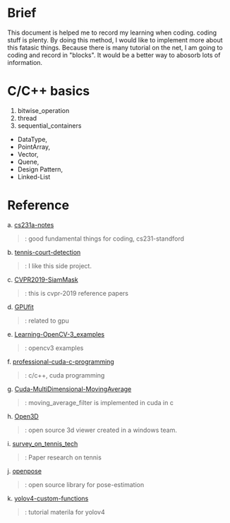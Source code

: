 # Brief

  This document is helped me to record my learning when coding.
  coding stuff is plenty. By doing this method, I would like to implement
  more about this fatasic things. Because there is many tutorial on the net,
  I am going to coding and record in "blocks". It would be a better way to 
  abosorb lots of information.

# C/C++ basics
1. bitwise_operation
2. thread
3. sequential_containers
* DataType, 
* PointArray, 
* Vector, 
* Quene,
* Design Pattern,
* Linked-List

# Reference

  a.   [cs231a-notes](https://github.com/kenjihata/cs231a-notes)
  
  > : good fundamental things for coding, cs231-standford
  
  b.   [tennis-court-detection](https://github.com/gchlebus/tennis-court-detection)
  
  > : I like this side project.
  
  c.   [CVPR2019-SiamMask](https://github.com/foolwood/SiamMask)
  
  > : this is cvpr-2019 reference papers
  
  d.   [GPUfit](https://github.com/gpufit/Gpufit)
  
  > : related to gpu
  
  e.   [Learning-OpenCV-3_examples](https://github.com/oreillymedia/Learning-OpenCV-3_examples)
  
  > : opencv3 examples
  
  f.   [professional-cuda-c-programming](https://github.com/deeperlearning/professional-cuda-c-programming)
  
  > : c/c++, cuda programming 
  
  g.   [Cuda-MultiDimensional-MovingAverage](https://github.com/MaxKotlan/Cuda-MultiDimensional-MovingAverage)
  
  > : moving_average_filter is implemented in cuda in c
  
  h.   [Open3D](https://github.com/theNded/Open3D)
  
  > : open source 3d viewer created in a windows team.
  
  i.  [survey_on_tennis_tech](https://github.com/hampen2929/survey_on_tennis_tech)
  
  > : Paper research on tennis
  
  j.  [openpose](https://github.com/CMU-Perceptual-Computing-Lab/openpose)
  
  > : open source library for pose-estimation
  
  k. [yolov4-custom-functions](https://github.com/theAIGuysCode/yolov4-custom-functions)
  
  > : tutorial materila for yolov4


